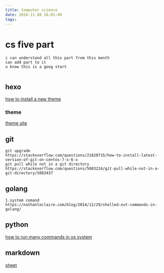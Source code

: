 ```yaml
---
title: Computer science
date: 2018-11-08 16:01:49
tags:
---
```


# cs five part
```
i can understand all this part from this month
can add part to it
u know this is a goog start


```

## hexo 
[how to install a new theme](http://theme-next.iissnan.com/getting-started.html)
### theme
[theme site](https://hexo.io/themes/)

## git
 ```
 git upgrade
 https://stackoverflow.com/questions/21820715/how-to-install-latest-version-of-git-on-centos-7-x-6-x
 git pull while not in a git directory
 https://stackoverflow.com/questions/5083224/git-pull-while-not-in-a-git-directory/5083437
 ```


## golang 
```
1.system comand
https://nathanleclaire.com/blog/2014/12/29/shelled-out-commands-in-golang/
```

## python

[how to run many commands in os system](https://stackoverflow.com/questions/20042205/python-call-multiple-commands)

## markdown
[sheet](https://github.com/adam-p/markdown-here/wiki/Markdown-Cheatsheet#links)